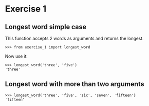 # Exercise 1


## Longest word simple case


This function accepts 2 words as arguments and returns the longest.

    >>> from exercise_1 import longest_word

Now use it:

    >>> longest_word('three', 'five')
    'three'


## Longest word with more than two arguments

    >>> longest_word('three', 'five', 'six', 'seven', 'fifteen')
    'fifteen'
